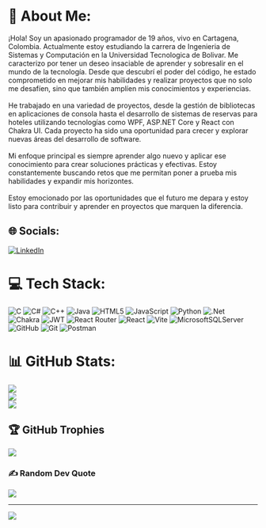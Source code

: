 # 💫 About Me:
¡Hola! Soy un apasionado programador de 19 años, vivo en Cartagena, Colombia. Actualmente estoy estudiando la carrera de Ingenieria de Sistemas y Computación en la Universidad Tecnologica de Bolivar. Me caracterizo por tener un deseo insaciable de aprender y sobresalir en el mundo de la tecnología. Desde que descubrí el poder del código, he estado comprometido en mejorar mis habilidades y realizar proyectos que no solo me desafíen, sino que también amplíen mis conocimientos y experiencias.<br><br>He trabajado en una variedad de proyectos, desde la gestión de bibliotecas en aplicaciones de consola hasta el desarrollo de sistemas de reservas para hoteles utilizando tecnologías como WPF, ASP.NET Core y React con Chakra UI. Cada proyecto ha sido una oportunidad para crecer y explorar nuevas áreas del desarrollo de software.<br><br>Mi enfoque principal es siempre aprender algo nuevo y aplicar ese conocimiento para crear soluciones prácticas y efectivas. Estoy constantemente buscando retos que me permitan poner a prueba mis habilidades y expandir mis horizontes.<br><br>Estoy emocionado por las oportunidades que el futuro me depara y estoy listo para contribuir y aprender en proyectos que marquen la diferencia.


## 🌐 Socials:
[![LinkedIn](https://img.shields.io/badge/LinkedIn-%230077B5.svg?logo=linkedin&logoColor=white)](https://linkedin.com/in/jorge-herrera-9355a131a) 

# 💻 Tech Stack:
![C](https://img.shields.io/badge/c-%2300599C.svg?style=for-the-badge&logo=c&logoColor=white) ![C#](https://img.shields.io/badge/c%23-%23239120.svg?style=for-the-badge&logo=csharp&logoColor=white) ![C++](https://img.shields.io/badge/c++-%2300599C.svg?style=for-the-badge&logo=c%2B%2B&logoColor=white) ![Java](https://img.shields.io/badge/java-%23ED8B00.svg?style=for-the-badge&logo=openjdk&logoColor=white) ![HTML5](https://img.shields.io/badge/html5-%23E34F26.svg?style=for-the-badge&logo=html5&logoColor=white) ![JavaScript](https://img.shields.io/badge/javascript-%23323330.svg?style=for-the-badge&logo=javascript&logoColor=%23F7DF1E) ![Python](https://img.shields.io/badge/python-3670A0?style=for-the-badge&logo=python&logoColor=ffdd54) ![.Net](https://img.shields.io/badge/.NET-5C2D91?style=for-the-badge&logo=.net&logoColor=white) ![Chakra](https://img.shields.io/badge/chakra-%234ED1C5.svg?style=for-the-badge&logo=chakraui&logoColor=white) ![JWT](https://img.shields.io/badge/JWT-black?style=for-the-badge&logo=JSON%20web%20tokens) ![React Router](https://img.shields.io/badge/React_Router-CA4245?style=for-the-badge&logo=react-router&logoColor=white) ![React](https://img.shields.io/badge/react-%2320232a.svg?style=for-the-badge&logo=react&logoColor=%2361DAFB) ![Vite](https://img.shields.io/badge/vite-%23646CFF.svg?style=for-the-badge&logo=vite&logoColor=white) ![MicrosoftSQLServer](https://img.shields.io/badge/Microsoft%20SQL%20Server-CC2927?style=for-the-badge&logo=microsoft%20sql%20server&logoColor=white) ![GitHub](https://img.shields.io/badge/github-%23121011.svg?style=for-the-badge&logo=github&logoColor=white) ![Git](https://img.shields.io/badge/git-%23F05033.svg?style=for-the-badge&logo=git&logoColor=white) ![Postman](https://img.shields.io/badge/Postman-FF6C37?style=for-the-badge&logo=postman&logoColor=white)
# 📊 GitHub Stats:
![](https://github-readme-stats.vercel.app/api?username=JorgeAndres-GitHub&theme=merko&hide_border=false&include_all_commits=false&count_private=false)<br/>
![](https://github-readme-streak-stats.herokuapp.com/?user=JorgeAndres-GitHub&theme=merko&hide_border=false)<br/>
![](https://github-readme-stats.vercel.app/api/top-langs/?username=JorgeAndres-GitHub&theme=merko&hide_border=false&include_all_commits=false&count_private=false&layout=compact)

## 🏆 GitHub Trophies
![](https://github-profile-trophy.vercel.app/?username=JorgeAndres-GitHub&theme=tokyonight&no-frame=false&no-bg=true&margin-w=4)

### ✍️ Random Dev Quote
![](https://quotes-github-readme.vercel.app/api?type=horizontal&theme=merko)

---
[![](https://visitcount.itsvg.in/api?id=JorgeAndres-GitHub&icon=0&color=0)](https://visitcount.itsvg.in)

<!-- Proudly created with GPRM ( https://gprm.itsvg.in ) -->
